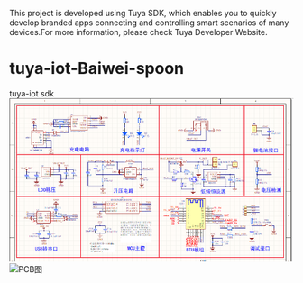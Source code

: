 This project is developed using Tuya SDK, which enables you to quickly develop branded apps connecting and controlling smart scenarios of many devices.For more information, please check Tuya Developer Website.

# tuya-iot-Baiwei-spoon
tuya-iot sdk
![原理图](https://github.com/YuXiACG/tuya-iot-Baiwei-spoon/blob/main/%E5%8E%9F%E7%90%86%E5%9B%BE.png)
![PCB图](https://github.com/YuXiACG/tuya-iot-Baiwei-spoon/blob/main/PCB%E5%9B%BE.png)
